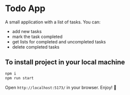 # Todo App

A small application with a list of tasks.
You can:

- add new tasks
- mark the task completed
- get lists for completed and uncompleted tasks
- delete completed tasks

## To install project in your local machine

```js
npm i
npm run start
```

Open `http://localhost:5173/` in your browser. Enjoy! 🎉
